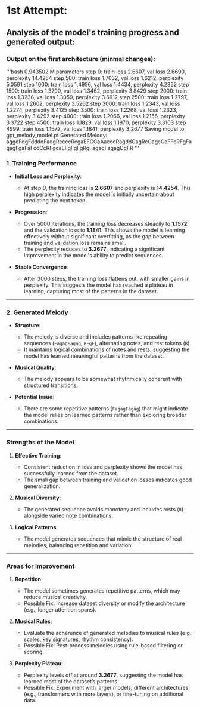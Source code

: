 # 1st Attempt:
## Analysis of the model's training progress and generated output:

### Output on the first architecture (minmal changes):
'''bash
0.943502 M parameters
step 0: train loss 2.6607, val loss 2.6690, perplexity  14.4254
step 500: train loss 1.7032, val loss 1.6212, perplexity  5.0591
step 1000: train loss 1.4956, val loss 1.4434, perplexity  4.2352
step 1500: train loss 1.3790, val loss 1.3462, perplexity  3.8429
step 2000: train loss 1.3236, val loss 1.3059, perplexity  3.6912
step 2500: train loss 1.2797, val loss 1.2602, perplexity  3.5262
step 3000: train loss 1.2343, val loss 1.2274, perplexity  3.4125
step 3500: train loss 1.2268, val loss 1.2323, perplexity  3.4292
step 4000: train loss 1.2066, val loss 1.2156, perplexity  3.3722
step 4500: train loss 1.1829, val loss 1.1970, perplexity  3.3103
step 4999: train loss 1.1572, val loss 1.1841, perplexity  3.2677
Saving model to gpt_melody_model.pt
Generated Melody: 
aggdFdgFddddFadgRccccRcgaEFCCaAaccdRagddCagRcCagcCaFFcRFgFagagFgaFaFcdCcRFgcaEFgFgFgRgFagagFagagCgFR
'''

### **1. Training Performance**
- **Initial Loss and Perplexity**:
  - At step 0, the training loss is **2.6607** and perplexity is **14.4254**. This high perplexity indicates the model is initially uncertain about predicting the next token.
  
- **Progression**:
  - Over 5000 iterations, the training loss decreases steadily to **1.1572** and the validation loss to **1.1841**. This shows the model is learning effectively without significant overfitting, as the gap between training and validation loss remains small.
  - The perplexity reduces to **3.2677**, indicating a significant improvement in the model's ability to predict sequences.

- **Stable Convergence**:
  - After 3000 steps, the training loss flattens out, with smaller gains in perplexity. This suggests the model has reached a plateau in learning, capturing most of the patterns in the dataset.

---

### **2. Generated Melody**
- **Structure**:
  - The melody is diverse and includes patterns like repeating sequences (`FagagFagag`, `RFgF`), alternating notes, and rest tokens (`R`).
  - It maintains logical combinations of notes and rests, suggesting the model has learned meaningful patterns from the dataset.

- **Musical Quality**:
  - The melody appears to be somewhat rhythmically coherent with structured transitions.

- **Potential Issue**:
  - There are some repetitive patterns (`FagagFagag`) that might indicate the model relies on learned patterns rather than exploring broader combinations.

---

### **Strengths of the Model**
1. **Effective Training**:
   - Consistent reduction in loss and perplexity shows the model has successfully learned from the dataset.
   - The small gap between training and validation losses indicates good generalization.

2. **Musical Diversity**:
   - The generated sequence avoids monotony and includes rests (`R`) alongside varied note combinations.

3. **Logical Patterns**:
   - The model generates sequences that mimic the structure of real melodies, balancing repetition and variation.

---

### **Areas for Improvement**
1. **Repetition**:
   - The model sometimes generates repetitive patterns, which may reduce musical creativity.
   - Possible Fix: Increase dataset diversity or modify the architecture (e.g., longer attention spans).

2. **Musical Rules**:
   - Evaluate the adherence of generated melodies to musical rules (e.g., scales, key signatures, rhythm consistency).
   - Possible Fix: Post-process melodies using rule-based filtering or scoring.

3. **Perplexity Plateau**:
   - Perplexity levels off at around **3.2677**, suggesting the model has learned most of the dataset’s patterns.
   - Possible Fix: Experiment with larger models, different architectures (e.g., transformers with more layers), or fine-tuning on additional data.
